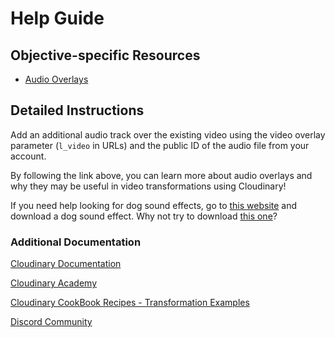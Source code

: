 # Help Guide

## Objective-specific Resources
- [Audio Overlays](https://cloudinary.com/documentation/video_layers?utm_source=twilio&utm_medium=event&utm_campaign=cloudinary-twilioquest-2021#audio_overlays) 

## Detailed Instructions
Add an additional audio track over the existing video using the video overlay parameter (`l_video` in URLs) and the public ID of the audio file from your account.

By following the link above, you can learn more about audio overlays and why they may be useful in video transformations using Cloudinary!

If you need help looking for dog sound effects, go to [this website](https://mixkit.co/free-sound-effects/dog/) and download a dog sound effect. Why not try to download [this one](https://assets.mixkit.co/sfx/download/mixkit-horde-of-barking-dogs-60.wav)? 


### Additional Documentation

[Cloudinary Documentation](https://cloudinary.com/documentation?utm_source=twilio&utm_medium=event&utm_campaign=cloudinary-twilioquest-2021)

[Cloudinary Academy](https://training.cloudinary.com?utm_source=twilio&utm_medium=event&utm_campaign=cloudinary-twilioquest-2021)

[Cloudinary CookBook Recipes - Transformation Examples](https://cloudinary.com/cookbook?utm_source=twilio&utm_medium=event&utm_campaign=cloudinary-twilioquest-2021)

[Discord Community](https://discord.gg/CCsubwFbvd)